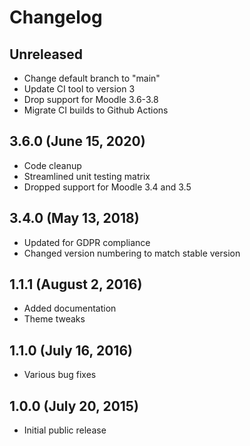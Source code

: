 # Changelog

## Unreleased

- Change default branch to "main"
- Update CI tool to version 3
- Drop support for Moodle 3.6-3.8
- Migrate CI builds to Github Actions

## 3.6.0 (June 15, 2020)

- Code cleanup
- Streamlined unit testing matrix
- Dropped support for Moodle 3.4 and 3.5

## 3.4.0 (May 13, 2018)

- Updated for GDPR compliance
- Changed version numbering to match stable version

## 1.1.1 (August 2, 2016)

- Added documentation
- Theme tweaks

## 1.1.0 (July 16, 2016)

- Various bug fixes

## 1.0.0 (July 20, 2015)

- Initial public release
